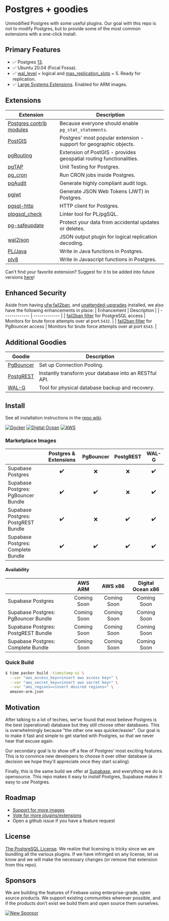 # Postgres + goodies

Unmodified Postgres with some useful plugins. Our goal with this repo is not to modify Postgres, but to provide some of the most common extensions with a one-click install.

## Primary Features
- ✅ Postgres [13](https://www.postgresql.org/about/news/postgresql-13-released-2077/).
- ✅ Ubuntu 20.04 (Focal Fossa).
- ✅ [wal_level](https://www.postgresql.org/docs/current/runtime-config-wal.html) = logical and [max_replication_slots](https://www.postgresql.org/docs/current/runtime-config-replication.html) = 5. Ready for replication.
- ✅ [Large Systems Extensions](https://github.com/aws/aws-graviton-getting-started#building-for-graviton-and-graviton2). Enabled for ARM images.

## Extensions 
| Extension | Description |
| ------------- | ------------- |
| [Postgres contrib modules](https://www.postgresql.org/docs/current/contrib.html) | Because everyone should enable `pg_stat_statements`. |
| [PostGIS](https://postgis.net/) | Postgres' most popular extension - support for geographic objects. |
| [pgRouting](https://pgrouting.org/) | Extension of PostGIS - provides geospatial routing functionalities. |
| [pgTAP](https://pgtap.org/) | Unit Testing for Postgres. |
| [pg_cron](https://github.com/citusdata/pg_cron) | Run CRON jobs inside Postgres. |
| [pgAudit](https://www.pgaudit.org/) | Generate highly compliant audit logs. |
| [pgjwt](https://github.com/michelp/pgjwt) | Generate JSON Web Tokens (JWT) in Postgres. |
| [pgsql-http](https://github.com/pramsey/pgsql-http) | HTTP client for Postgres. |
| [plpgsql_check](https://github.com/okbob/plpgsql_check) | Linter tool for PL/pgSQL. |
| [pg-safeupdate](https://github.com/eradman/pg-safeupdate) | Protect your data from accidental updates or deletes. |
| [wal2json](https://github.com/eulerto/wal2json) | JSON output plugin for logical replication decoding. |
| [PL/Java](https://github.com/tada/pljava) | Write in Java functions in Postgres. |
| [plv8](https://github.com/plv8/plv8) | Write in Javascript functions in Postgres. |

Can't find your favorite extension? Suggest for it to be added into future versions [here](https://github.com/supabase/supabase/discussions/679)!

## Enhanced Security
Aside from having [ufw](https://help.ubuntu.com/community/UFW),[fail2ban](https://www.fail2ban.org/wiki/index.php/Main_Page), and [unattended-upgrades](https://wiki.debian.org/UnattendedUpgrades) installed, we also have the following enhancements in place: 
| Enhancement | Description |
| ------------- | ------------- |
| [fail2ban filter](https://github.com/supabase/postgres/blob/develop/ansible/files/fail2ban_config/filter-postgresql.conf.j2) for PostgreSQL access | Monitors for brute force attempts over at port `5432`. |
| [fail2ban filter](https://github.com/supabase/postgres/blob/develop/ansible/files/fail2ban_config/filter-pgbouncer.conf.j2) for PgBouncer access | Monitors for brute force attempts over at port `6543`. |

## Additional Goodies
| Goodie | Description |
| ------------- | ------------- |
| [PgBouncer](https://postgis.net/) | Set up Connection Pooling. |
| [PostgREST](https://postgrest.org/en/stable/) | Instantly transform your database into an RESTful API. |
| [WAL-G](https://github.com/wal-g/wal-g#wal-g) | Tool for physical database backup and recovery. |

## Install

See all installation instructions in the [repo wiki](https://github.com/supabase/postgres/wiki).

[![Docker](https://github.com/supabase/postgres/blob/master/docs/img/docker.png)](https://github.com/supabase/postgres/wiki/Docker)
[![Digital Ocean](https://github.com/supabase/postgres/blob/master/docs/img/digital-ocean.png)](https://github.com/supabase/postgres/wiki/Digital-Ocean)
[![AWS](https://github.com/supabase/postgres/blob/master/docs/img/aws.png)](https://github.com/supabase/postgres/wiki/AWS-EC2)

### Marketplace Images
|   | Postgres & Extensions | PgBouncer | PostgREST | WAL-G |
|---|:---:|:---:|:---:|:---:|
| Supabase Postgres |  ✔️   | ❌    | ❌   |  ✔️   |
| Supabase Postgres: PgBouncer Bundle  |  ✔️   |  ✔️  | ❌    |   ✔️ |
| Supabase Postgres: PostgREST Bundle |  ✔️   |  ❌  |  ✔️   |   ✔️ |
| Supabase Postgres: Complete Bundle |  ✔️  |  ✔️   | ✔️   | ✔️   |

#### Availability
|   | AWS ARM | AWS x86 | Digital Ocean x86 |
|---|:---:|:---:|:---:|
| Supabase Postgres | Coming Soon | Coming Soon | Coming Soon |
| Supabase Postgres: PgBouncer Bundle  | Coming Soon | Coming Soon | Coming Soon |
| Supabase Postgres: PostgREST Bundle | Coming Soon | Coming Soon | Coming Soon |
| Supabase Postgres: Complete Bundle | Coming Soon | Coming Soon | Coming Soon |

### Quick Build

```bash
$ time packer build -timestamp-ui \
  --var "aws_access_key=<insert aws access key>" \
  --var "aws_secret_key=<insert aws secret key>" \
  --var "ami_regions=<insert desired regions>" \
  amazon-arm.json
```

## Motivation

After talking to a lot of techies, we've found that most believe Postgres is the best (operational) database but they _still_ choose other databases. This is overwhelmingly because "the other one was quicker/easier". Our goal is to make it fast and simple to get started with Postgres, so that we never hear that excuse again.

Our secondary goal is to show off a few of Postgres' most exciting features. This is to convince new developers to choose it over other database (a decision we hope they'll appreciate once they start scaling).

Finally, this is the same build we offer at [Supabase](https://supabase.io), and everything we do is opensource. This repo makes it easy to _install_ Postgres, Supabase makes it easy to _use_ Postgres.

## Roadmap

- [Support for more images](https://github.com/supabase/postgres/issues/4)
- [Vote for more plugins/extensions](https://github.com/supabase/postgres/issues/5)
- Open a github issue if you have a feature request

## License

[The PostgreSQL License](https://opensource.org/licenses/postgresql). We realize that licensing is tricky since we are bundling all the various plugins. If we have infringed on any license, let us know and we will make the necessary changes (or remove that extension from this repo).

## Sponsors

We are building the features of Firebase using enterprise-grade, open source products. We support existing communities wherever possible, and if the products don’t exist we build them and open source them ourselves.

[![New Sponsor](https://user-images.githubusercontent.com/10214025/90518111-e74bbb00-e198-11ea-8f88-c9e3c1aa4b5b.png)](https://github.com/sponsors/supabase)
